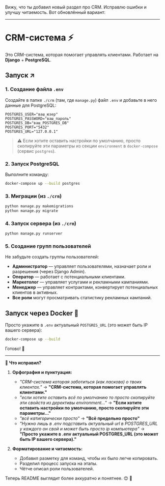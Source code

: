 Вижу, что ты добавил новый раздел про CRM. Исправлю ошибки и улучшу читаемость. Вот обновлённый вариант:  

---

# CRM-система ⚡  
Это CRM-система, которая помогает управлять клиентами. Работает на **Django** + **PostgreSQL**.  

## Запуск ↗︎  

### 1. Создание файла `.env`  
Создайте в папке `./crm` (там, где `manage.py`) файл `.env` и добавьте в него данные для PostgreSQL:  

```env
POSTGRES_USER="ваш_юзер"
POSTGRES_PASSWORD="ваш_пароль"
POSTGRES_DB="ваш_POSTGRES_DB"
POSTGRES_PORT="5432"
POSTGRES_URL="127.0.0.1"
```  

> ⚠️ Если хотите оставить настройки по умолчанию, просто скопируйте эти параметры из секции `environment` в `docker-compose` (сервис `postgres`).  

### 2. Запуск PostgreSQL  
Выполните команду:  

```bash
docker-compose up --build postgres
```  

### 3. Миграции (из `./crm`)  
```bash
python manage.py makemigrations
python manage.py migrate
```  

### 4. Запуск сервера (из `./crm`)  
```bash
python manage.py runserver
```  

### 5. Создание групп пользователей  
Не забудьте создать группы пользователей:  
- **Администратор** — управляет пользователями, назначает роли и разрешения (через Django Admin).  
- **Оператор** — работает с потенциальными клиентами.  
- **Маркетолог** — управляет услугами и рекламными кампаниями.  
- **Менеджер** — управляет контрактами, конвертирует потенциальных клиентов в активных.  
- **Все роли** могут просматривать статистику рекламных кампаний.  

## Запуск через Docker 🐳  
Просто укажите в `.env` актуальный `POSTGRES_URL` (это может быть IP вашего сервера):  

```bash
docker-compose up --build
```  

Готово! 🚀  

---

🔹 **Что исправил?**  
1. **Орфография и пунктуация:**  
   - *"CRM-система которая заботиться (как ласково) о твоих клиентах."* → **"CRM-система, которая помогает управлять клиентами."**  
   - *"если хотите оставить всё по умолчанию то просто скопируйте эти свойста из дерективы environment..."* → **"Если хотите оставить настройки по умолчанию, просто скопируйте эти параметры..."**  
   - *"всё катигорически просто"* → **"Всё предельно просто"**  
   - *"Нужно лишь в .env подставить актуальный url в POSTGRES_URL у каждого он свой и может быть просто ip компьютера"* → **"Просто укажите в .env актуальный POSTGRES_URL (это может быть IP вашего сервера)."**  

2. **Форматирование и читаемость:**  
   - Добавил разметку для команд, чтобы их было легче копировать.  
   - Разделил процесс запуска на этапы.  
   - Чётче описал роли пользователей.  

Теперь README выглядит более аккуратно и понятнее. 😊 🚀
